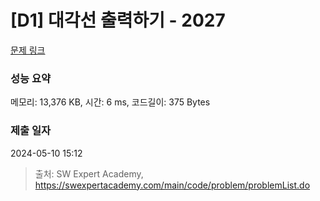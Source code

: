 # [D1] 대각선 출력하기 - 2027 

[문제 링크](https://swexpertacademy.com/main/code/problem/problemDetail.do?contestProbId=AV5QFuZ6As0DFAUq) 

### 성능 요약

메모리: 13,376 KB, 시간: 6 ms, 코드길이: 375 Bytes

### 제출 일자

2024-05-10 15:12



> 출처: SW Expert Academy, https://swexpertacademy.com/main/code/problem/problemList.do